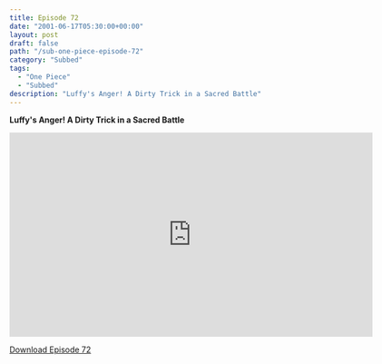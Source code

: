```yaml
---
title: Episode 72
date: "2001-06-17T05:30:00+00:00"
layout: post
draft: false
path: "/sub-one-piece-episode-72"
category: "Subbed"
tags:
  - "One Piece"
  - "Subbed"
description: "Luffy's Anger! A Dirty Trick in a Sacred Battle"
---
```


**Luffy's Anger! A Dirty Trick in a Sacred Battle**

<iframe width="640" height="360" src="https://www.rapidvideo.com/e/FX3C307ASF" frameborder="0" marginwidth=0 marginheight=0 scrolling=no allowfullscreen></iframe>

<a href="http://ouo.io/qs/eCodkFEQ?s=https://rapidvid.to/d/https://www.rapidvideo.com/e/FX3C307ASF">Download Episode 72</a>

